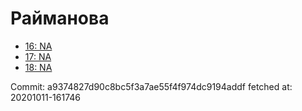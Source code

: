# Райманова
- [16: NA](16.md)
- [17: NA](17.md)
- [18: NA](18.md)

Commit: a9374827d90c8bc5f3a7ae55f4f974dc9194addf
 fetched at: 20201011-161746
